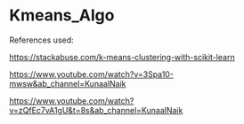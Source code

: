 # Kmeans_Algo
References used:

  https://stackabuse.com/k-means-clustering-with-scikit-learn
  
  https://www.youtube.com/watch?v=3Spa10-mwsw&ab_channel=KunaalNaik
  
  https://www.youtube.com/watch?v=zQfEc7vA1gU&t=8s&ab_channel=KunaalNaik
